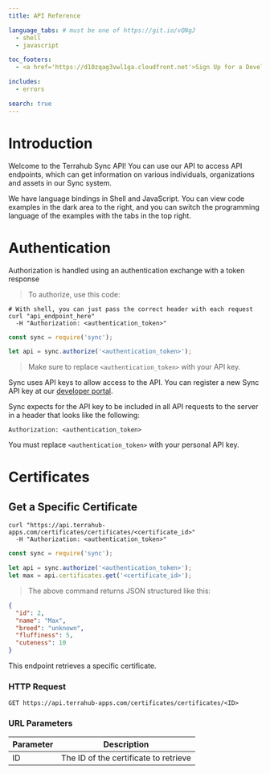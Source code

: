 ```yaml
---
title: API Reference

language_tabs: # must be one of https://git.io/vQNgJ
  - shell
  - javascript

toc_footers:
  - <a href='https://d10zqag3vwl1ga.cloudfront.net'>Sign Up for a Developer Key</a>

includes:
  - errors

search: true
---
```


# Introduction

Welcome to the Terrahub Sync API! You can use our API to access API endpoints, which can get information on various individuals, organizations and assets in our Sync system.

We have language bindings in Shell and JavaScript. You can view code examples in the dark area to the right, and you can switch the programming language of the examples with the tabs in the top right.

# Authentication

Authorization is handled using an authentication exchange with a token response

> To authorize, use this code:

```shell
# With shell, you can just pass the correct header with each request
curl "api_endpoint_here"
  -H "Authorization: <authentication_token>"
```

```javascript
const sync = require('sync');

let api = sync.authorize('<authentication_token>');
```

> Make sure to replace `<authentication_token>` with your API key.

Sync uses API keys to allow access to the API. You can register a new Sync API key at our [developer portal](https://d10zqag3vwl1ga.cloudfront.net).

Sync expects for the API key to be included in all API requests to the server in a header that looks like the following:

`Authorization: <authentication_token>`

<aside class="notice">
You must replace <code>&lt;authentication_token&gt;</code> with your personal API key.
</aside>

# Certificates

## Get a Specific Certificate

```shell
curl "https://api.terrahub-apps.com/certificates/certificates/<certificate_id>"
  -H "Authorization: <authentication_token>"
```

```javascript
const sync = require('sync');

let api = sync.authorize('<authentication_token>');
let max = api.certificates.get('<certificate_id>');
```

> The above command returns JSON structured like this:

```json
{
  "id": 2,
  "name": "Max",
  "breed": "unknown",
  "fluffiness": 5,
  "cuteness": 10
}
```

This endpoint retrieves a specific certificate.

### HTTP Request

`GET https://api.terrahub-apps.com/certificates/certificates/<ID>`

### URL Parameters

Parameter | Description
--------- | -----------
ID | The ID of the certificate to retrieve
